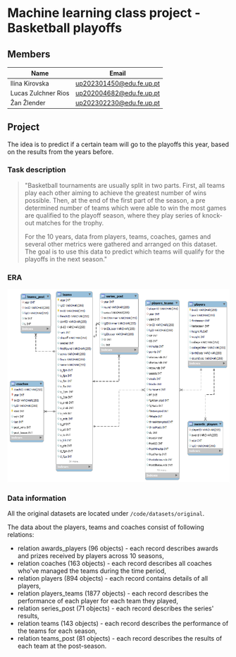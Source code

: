 # Machine learning class project - Basketball playoffs

## Members

| Name                    | Email                                                |
| ----------------------- | ---------------------------------------------------- |
| Ilina Kirovska          | [up202301450@edu.fe.up.pt](up202301450@edu.fe.up.pt) |
| Lucas Zulchner Rios | [up202004682@edu.fe.up.pt](up202004682@edu.fe.up.pt) |
| Žan Žlender             | [up202302230@edu.fe.up.pt](up202302230@edu.fe.up.pt) |

## Project

The idea is to predict if a certain team will go to the playoffs this year, based on the results from the years before.

### Task description

> "Basketball tournaments are usually split in two parts. First, all teams play each other aiming to achieve the greatest number of wins possible. Then, at the end of the first part of the season, a pre determined number of teams which were able to win the most games are qualified to the playoff season, where they play series of knock-out matches for the trophy.
>
> For the 10 years, data from players, teams, coaches, games and several other metrics were gathered and arranged on this dataset. The goal is to use this data to predict which teams will qualify for the playoffs in the next season."

### ERA

[![Original dataset Entity relationship model](./docs/images/Diagrama.png)](./docs/images/Diagrama.png)

### Data information

All the original datasets are located under `/code/datasets/original`.

The data about the players, teams and coaches consist of following relations:

- relation awards_players (96 objects) - each record describes awards and prizes received by players across 10 seasons,
- relation coaches (163 objects) - each record describes all coaches who've managed the teams during the time period,
- relation players (894 objects) - each record contains details of all players,
- relation players_teams (1877 objects) - each record describes the performance of each player for each team they played,
- relation series_post (71 objects) - each record describes the series' results,
- relation teams (143 objects) - each record describes the performance of the teams for each season,
- relation teams_post (81 objects) - each record describes the results of each team at the post-season.
